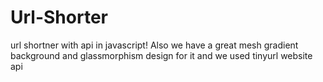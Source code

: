 # Url-Shorter
url shortner with api in javascript! Also we have a great mesh gradient background and glassmorphism design for it and we used tinyurl website api
